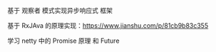 基于 观察者 模式实现异步响应式 框架

基于 RxJAva 的原理实现：https://www.jianshu.com/p/81cb9b83c355



学习 netty 中的 Promise 原理 和 Future 